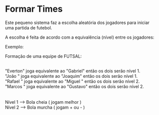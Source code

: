  <h1>Formar Times</h1>
 
 Este pequeno sistema faz a escolha aleatória dos jogadores
 para iniciar uma partida de futebol. 
 
 A escolha é feita de acordo com a equivalência (nível) entre os jogadores:

 Exemplo:

 Formação de uma equipe de FUTSAL:<br><br>

 "Everton" joga equivalente ao "Gabriel" então os dois serão nível 1.<br>
 "João   " joga equivalente ao "Joaquim" então os dois serão nível 1.<br>
 "Rafael " joga equivalente ao "Miguel " então os dois serão nível 2.<br> 
 "Marcos " joga equivalente ao "Gustavo" então os dois serão nível 2.<br>
 <br>
 <br>
 Nível 1 --> Bola cheia  ( jogam melhor )<br>
 Nível 2 --> Bola murcha ( jogam + ou - )<br>
